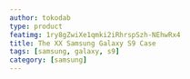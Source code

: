 ```yaml
---
author: tokodab
type: product
featimg: 1ry8gZwiXe1qmki2iRhrspSzh-NEhwRx4
title: The XX Samsung Galaxy S9 Case
tags: [samsung, galaxy, s9]
category: [samsung]
---
```

